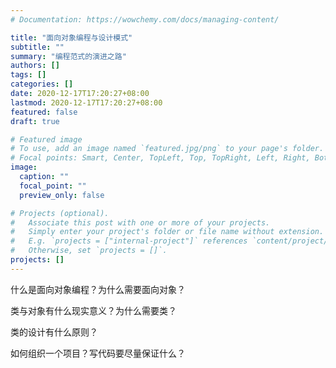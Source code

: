 ```yaml
---
# Documentation: https://wowchemy.com/docs/managing-content/

title: "面向对象编程与设计模式"
subtitle: ""
summary: "编程范式的演进之路"
authors: []
tags: []
categories: []
date: 2020-12-17T17:20:27+08:00
lastmod: 2020-12-17T17:20:27+08:00
featured: false
draft: true

# Featured image
# To use, add an image named `featured.jpg/png` to your page's folder.
# Focal points: Smart, Center, TopLeft, Top, TopRight, Left, Right, BottomLeft, Bottom, BottomRight.
image:
  caption: ""
  focal_point: ""
  preview_only: false

# Projects (optional).
#   Associate this post with one or more of your projects.
#   Simply enter your project's folder or file name without extension.
#   E.g. `projects = ["internal-project"]` references `content/project/deep-learning/index.md`.
#   Otherwise, set `projects = []`.
projects: []
---
```

什么是面向对象编程？为什么需要面向对象？

类与对象有什么现实意义？为什么需要类？

类的设计有什么原则？

如何组织一个项目？写代码要尽量保证什么？


